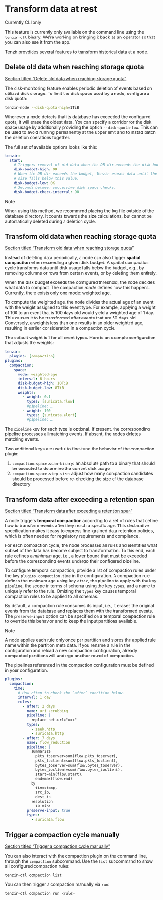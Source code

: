 # Transform data at rest

Currently CLI only

This feature is currently only available on the command line using the `tenzir-ctl` binary. We’re working on bringing it back as an operator so that you can also use it from the app.

Tenzir provdides several features to transform historical data at a node.

## Delete old data when reaching storage quota

[Section titled “Delete old data when reaching storage quota”](#delete-old-data-when-reaching-storage-quota)

The disk-monitoring feature enables periodic deletion of events based on utilized disk storage. To limit the disk space used by a node, configure a disk quota:

```sh
tenzir-node --disk-quota-high=1TiB
```

Whenever a node detects that its database has exceeded the configured quota, it will erase the oldest data. You can specify a corridor for the disk space usage by additionally providing the option `--disk-quota-low`. This can be used to avoid running permanently at the upper limit and to instad batch the deletion operations together.

The full set of available options looks like this:

```yaml
tenzir:
  start:
    # Triggers removal of old data when the DB dir exceeds the disk budget.
    disk-budget-high: 0K
    # When the DB dir exceeds the budget, Tenzir erases data until the directory
    # size falls below this value.
    disk-budget-low: 0K
    # Seconds between successive disk space checks.
    disk-budget-check-interval: 90
```

Note

When using this method, we recommend placing the log file outside of the database directory. It counts towards the size calculations, but cannot be automatically deleted during a deletion cycle.

## Transform old data when reaching storage quota

[Section titled “Transform old data when reaching storage quota”](#transform-old-data-when-reaching-storage-quota)

Instead of deleting data periodically, a node can also trigger **spatial compaction** when exceeding a given disk budget. A spatial compaction cycle transforms data until disk usage falls below the budget, e.g., by removing columns or rows from certain events, or by deleting them entirely.

When the disk budget exceeds the configured threshold, the node decides what data to compact. The compaction *mode* defines how this happens. Currently, there exists only one mode: weighted age.

To compute the weighted age, the node divides the actual age of an event with the weight assigned to this event type. For example, applying a weight of 100 to an event that is 100 days old would yield a weighted age of 1 day. This causes it to be transformed after events that are 50 days old. Conversely, a weights less than one results in an older weighted age, resulting in earlier consideration in a compaction cycle.

The default weight is 1 for all event types. Here is an example configuration that adjusts the weights:

```yaml
tenzir:
  plugins: [compaction]
plugins:
  compaction:
    space:
      mode: weighted-age
      interval: 6 hours
      disk-budget-high: 10TiB
      disk-budget-low: 8TiB
      weights:
        - weight: 0.1
          types: [suricata.flow]
          #pipeline: …
        - weight: 100
          types: [suricata.alert]
          #pipeline: …
```

The `pipeline` key for each type is optional. If present, the corresponding pipeline processes all matching events. If absent, the nodes deletes matching events.

Two additional keys are useful to fine-tune the behavior of the compaction plugin:

1. `compaction.space.scan-binary`: an absolute path to a binary that should be executed to determine the current disk usage
2. `compaction.space.step-size`: adjust how many compaction candidates should be processed before re-checking the size of the database directory

## Transform data after exceeding a retention span

[Section titled “Transform data after exceeding a retention span”](#transform-data-after-exceeding-a-retention-span)

A node triggers **temporal compaction** according to a set of rules that define how to transform events after they reach a specfic age. This declarative specification makes it easy to express fine-grained data retention policies, which is often needed for regulatory requirements and compliance.

For each compaction cycle, the node processes all rules and identifies what subset of the data has become subject to transformation. To this end, each rule defines a *minimum* age, i.e., a lower bound that must be exceeded before the corresponding events undergo their configured pipeline.

To configure temporal compaction, provide a list of compaction rules under the key `plugins.compaction.time` in the configuration. A compaction rule defines the minimum age using key `after`, the pipeline to apply with the key `pipeline`, the scope in terms of schema using the key `types`, and a name to uniquely refer to the rule. Omitting the `types` key causes temporal compaction rules to be applied to all schemas.

By default, a compaction rule consumes its input, i.e., it erases the original events from the database and replaces them with the transformed events. The `preserve-input` option can be specified on a temporal compaction rule to override this behavior and to keep the input partitions available.

Note

A node applies each rule only once per partition and stores the applied rule name within the partition meta data. If you rename a rule in the configuration and reload a new compaction configuration, already compacted partitions will undergo another round of compaction.

The pipelines referenced in the compaction configuration must be defined in your configuration.

```yaml
plugins:
  compaction:
    time:
      # How often to check the `after` condition below.
      interval: 1 day
      rules:
        - after: 2 days
          name: uri_scrubbing
          pipeline: |
            replace net.url="xxx"
          types:
            - zeek.http
            - suricata.http
        - after: 7 days
          name: flow_reduction
          pipeline: |
            summarize
              pkts_toserver=sum(flow.pkts_toserver),
              pkts_toclient=sum(flow.pkts_toclient),
              bytes_toserver=sum(flow.bytes_toserver),
              bytes_toclient=sum(flow.bytes_toclient),
              start=min(flow.start),
              end=max(flow.end)
            by
              timestamp,
              src_ip,
              dest_ip
            resolution
              10 mins
          preserve-input: true
          types:
            - suricata.flow
```

## Trigger a compaction cycle manually

[Section titled “Trigger a compaction cycle manually”](#trigger-a-compaction-cycle-manually)

You can also interact with the compaction plugin on the command line, through the `compaction` subcommand. Use the `list` subcommand to show all configured compaction rules:

```sh
tenzir-ctl compaction list
```

You can then trigger a compaction manually via `run`:

```sh
tenzir-ctl compaction run <rule>
```